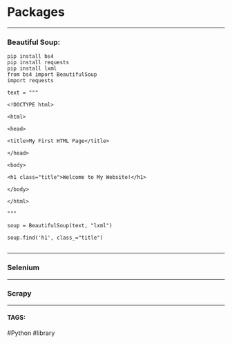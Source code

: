 # Packages


---
### Beautiful Soup:
```
pip install bs4  
pip install requests  
pip install lxml
from bs4 import BeautifulSoup  
import requests
```
```
text = """

<!DOCTYPE html>

<html>

<head>

<title>My First HTML Page</title>

</head>

<body>

<h1 class="title">Welcome to My Website!</h1>

</body>

</html>

"""
```
```
soup = BeautifulSoup(text, "lxml")

soup.find('h1', class_="title")


```



---

### Selenium

---
### Scrapy



---
#### TAGS:
#Python #library